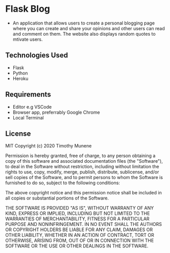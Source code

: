 # Flask Blog
- An application that allows users to create a personal blogging page where you can create and share your opinions and other users can read and comment on them. The website also displays random quotes to mtivate users. 

## Technologies Used
- Flask
- Python
- Heroku

## Requirements
- Editor e.g VSCode
- Browser app, preferrably Google Chrome
- Local Terminal

## License
MIT Copyright (c) 2020 Timothy Munene

Permission is hereby granted, free of charge, to any person obtaining a copy of this software and associated documentation files (the "Software"), to deal in the Software without restriction, including without limitation the rights to use, copy, modify, merge, publish, distribute, sublicense, and/or sell copies of the Software, and to permit persons to whom the Software is furnished to do so, subject to the following conditions:

The above copyright notice and this permission notice shall be included in all copies or substantial portions of the Software.

THE SOFTWARE IS PROVIDED "AS IS", WITHOUT WARRANTY OF ANY KIND, EXPRESS OR IMPLIED, INCLUDING BUT NOT LIMITED TO THE WARRANTIES OF MERCHANTABILITY, FITNESS FOR A PARTICULAR PURPOSE AND NONINFRINGEMENT. IN NO EVENT SHALL THE AUTHORS OR COPYRIGHT HOLDERS BE LIABLE FOR ANY CLAIM, DAMAGES OR OTHER LIABILITY, WHETHER IN AN ACTION OF CONTRACT, TORT OR OTHERWISE, ARISING FROM, OUT OF OR IN CONNECTION WITH THE SOFTWARE OR THE USE OR OTHER DEALINGS IN THE SOFTWARE.

